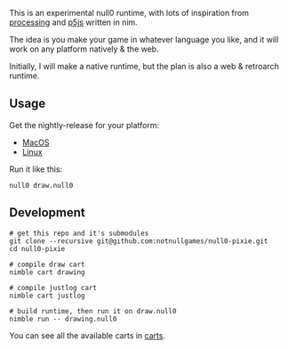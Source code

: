 This is an experimental null0 runtime, with lots of inspiration from [processing](https://processing.org/) and [p5js](https://p5js.org/) written in nim.

The idea is you make your game in whatever language you like, and it will work on any platform natively & the web.

Initially, I will make a native runtime, but the plan is also a web & retroarch runtime.


## Usage

Get the nightly-release for your platform:

- [MacOS](https://nightly.link/notnullgames/null0-p5/workflows/build/main/null0-macOS.zip)
- [Linux](https://nightly.link/notnullgames/null0-p5/workflows/build/main/null0-ubuntu.zip)

Run it like this:

```
null0 draw.null0
```

## Development

```
# get this repo and it's submodules
git clone --recursive git@github.com:notnullgames/null0-pixie.git
cd null0-pixie

# compile draw cart
nimble cart drawing

# compile justlog cart
nimble cart justlog

# build runtime, then run it on draw.null0
nimble run -- drawing.null0
```

You can see all the available carts in [carts](carts/).